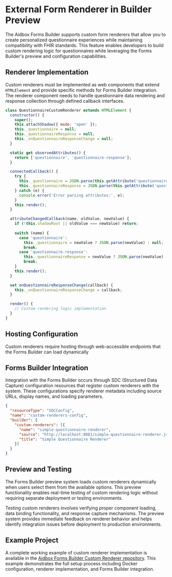 # External Form Renderer in Builder Preview

The Aidbox Forms Builder supports custom form renderers that allow you to create personalized questionnaire experiences while maintaining compatibility with FHIR standards. This feature enables developers to build custom rendering logic for questionnaires while leveraging the Forms Builder's preview and configuration capabilities.

## Renderer Implementation

Custom renderers must be implemented as web components that extend `HTMLElement` and provide specific methods for Forms Builder integration. The renderer component needs to handle questionnaire data rendering and response collection through defined callback interfaces.

```javascript
class QuestionnaireCustomRenderer extends HTMLElement {
  constructor() {
    super();
    this.attachShadow({ mode: 'open' });
    this._questionnaire = null;
    this._questionnaireResponse = null;
    this._onQuestionnaireResponseChange = null;
  }

  static get observedAttributes() {
    return ['questionnaire', 'questionnaire-response'];
  }

  connectedCallback() {
    try {
      this._questionnaire = JSON.parse(this.getAttribute('questionnaire'));
      this._questionnaireResponse = JSON.parse(this.getAttribute('questionnaire-response'));
    } catch (e) {
      console.error('Error parsing attributes:', e);
    }
    this.render();
  }

  attributeChangedCallback(name, oldValue, newValue) {
    if (!this.shadowRoot || oldValue === newValue) return;
    
    switch (name) {
      case 'questionnaire':
        this._questionnaire = newValue ? JSON.parse(newValue) : null;
        break;
      case 'questionnaire-response':
        this._questionnaireResponse = newValue ? JSON.parse(newValue) : null;
        break;
    }
    this.render();
  }

  set onQuestionnaireResponseChange(callback) {
    this._onQuestionnaireResponseChange = callback;
  }

  render() {
    // Custom rendering logic implementation
  }
}
```

## Hosting Configuration

Custom renderers require hosting through web-accessible endpoints that the Forms Builder can load dynamically

## Forms Builder Integration

Integration with the Forms Builder occurs through SDC (Structured Data Capture) configuration resources that register custom renderers with the system. These configurations specify renderer metadata including source URLs, display names, and loading parameters.

```json
{
  "resourceType": "SDCConfig",
  "name": "custom-renderers-config",
  "builder": {
    "custom-renderers": [{
      "name": "simple-questionnaire-renderer",
      "source": "http://localhost:8081/simple-questionnaire-renderer.js",
      "title": "Simple Questionnaire Renderer"
    }]
  }
}
```

## Preview and Testing

The Forms Builder preview system loads custom renderers dynamically when users select them from the available options. This preview functionality enables real-time testing of custom rendering logic without requiring separate deployment or testing environments.

Testing custom renderers involves verifying proper component loading, data binding functionality, and response capture mechanisms. The preview system provides immediate feedback on renderer behavior and helps identify integration issues before deployment to production environments.

## Example Project

A complete working example of custom renderer implementation is available in the [Aidbox Forms Builder Custom Renderer repository](https://github.com/Aidbox/examples/tree/main/aidbox-forms/aidbox-forms-builder-custom-renderer). This example demonstrates the full setup process including Docker configuration, renderer implementation, and Forms Builder integration.

